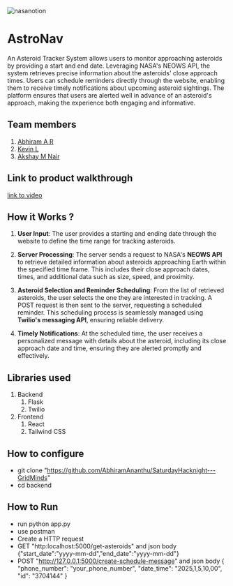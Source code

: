 




![nasanotion](https://github.com/user-attachments/assets/f5e65cb8-48c0-4dc0-b757-bf3569f32d2f)

# AstroNav
An Asteroid Tracker System allows users to monitor approaching asteroids by providing a start and end date. Leveraging NASA's NEOWS API, the system retrieves precise information about the asteroids' close approach times. Users can schedule reminders directly through the website, enabling them to receive timely notifications about upcoming asteroid sightings. The platform ensures that users are alerted well in advance of an asteroid's approach, making the experience both engaging and informative.
## Team members
1. [Abhiram A R](https://github.com/AbhiramAnanthu)
2. [Kevin L](https://github.com/Blackeye6941)
3. [Akshay M Nair](https://github.com/Mobing-ms)
## Link to product walkthrough
[link to video](https://drive.google.com/file/d/1nLomZdrSqBXw3jwowBW1Bhv5bM7rXuvK/view?usp=sharing)
## How it Works ?
1. **User Input**: The user provides a starting and ending date through the website to define the time range for tracking asteroids.  

2. **Server Processing**: The server sends a request to NASA's **NEOWS API** to retrieve detailed information about asteroids approaching Earth within the specified time frame. This includes their close approach dates, times, and additional data such as size, speed, and proximity.  

3. **Asteroid Selection and Reminder Scheduling**: From the list of retrieved asteroids, the user selects the one they are interested in tracking. A POST request is then sent to the server, requesting a scheduled reminder. This scheduling process is seamlessly managed using **Twilio's messaging API**, ensuring reliable delivery.  

4. **Timely Notifications**: At the scheduled time, the user receives a personalized message with details about the asteroid, including its close approach date and time, ensuring they are alerted promptly and effectively.
## Libraries used
1. Backend
   1. Flask
   2. Twilio
2. Frontend
     1. React
     2. Tailwind CSS
## How to configure
- git clone "https://github.com/AbhiramAnanthu/SaturdayHacknight---GridMinds"
- cd backend
## How to Run
- run python app.py
- use postman
- Create a HTTP request
- GET "http:localhost:5000/get-asteroids" and json body {"start_date":"yyyy-mm-dd","end_date":"yyyy-mm-dd"}
- POST "http://127.0.0.1:5000/create-schedule-message" and json body
     {
        "phone_number": "your_phone_number",
        "date_time": "2025,1,5,10,00", 
        "id": "3704144"
     }

